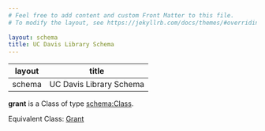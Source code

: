 ```yaml
---
# Feel free to add content and custom Front Matter to this file.
# To modify the layout, see https://jekyllrb.com/docs/themes/#overriding-theme-defaults
        
layout: schema
title: UC Davis Library Schema
---
```

| layout| title |
| ------------- |:-------------:|
| schema     | UC Davis Library Schema     |

**grant** is a Class of type [schema:Class](http://schema.org/Class). <br /> 

Equivalent Class: [Grant](http://vivoweb.org/ontology/core#Grant)<br /> 
